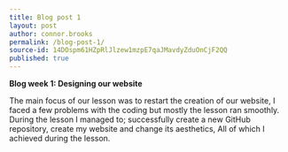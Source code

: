 ```yaml
---
title: Blog post 1
layout: post
author: connor.brooks
permalink: /blog-post-1/
source-id: 14DOspm61HZpRlJlzew1mzpE7qaJMavdyZduOnCjF2QQ
published: true
---
```

**Blog week 1: Designing our website**

The main focus of our lesson was to restart the creation of our website, I faced a few problems with the coding but mostly the lesson ran smoothly. During the lesson I managed to; successfully create a new GitHub repository, create my website and change its aesthetics, All of which I achieved during the lesson.

